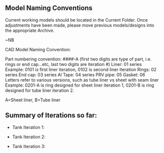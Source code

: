 
## Model Naming Conventions
Current working models should be located in the Current Folder.  Once adjustments have been made, please move previous
models/designs into the appropriate Archive.

~NB

CAD Model Naming Convention:

Part numbering convention:
####-A (first two digits are type of part, i.e. rings or end cap...etc, last two digits are iteration #)
Liner: 01 series          Example: 0101 is first liner iteration, 0102 is second liner iteration
Rings: 02 series
End cap: 03 series
Al Tape: 04 series
PRV pipe: 05
Gasket: 06
Letters refer to various versions, such as tube liner vs sheet with seam liner
Example: 0201-A is ring designed for sheet liner iteration 1, 0201-B is ring designed for tube liner iteration 2.

A=Sheet liner, B=Tube liner


## Summary of Iterations so far:

- Tank Iteration 1:

- Tank Iteration 2:

- Tank Iteration 3:
